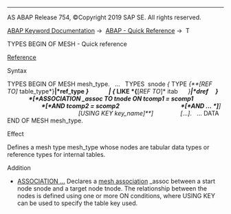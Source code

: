   

* * *

AS ABAP Release 754, ©Copyright 2019 SAP SE. All rights reserved.

[ABAP Keyword Documentation](javascript:call_link\('abenabap.htm'\)) →  [ABAP - Quick Reference](javascript:call_link\('abenabap_shortref.htm'\)) →  T

TYPES BEGIN OF MESH - Quick reference

[Reference](javascript:call_link\('abaptypes_mesh.htm'\))

Syntax

TYPES BEGIN OF MESH mesh\_type.
  ...
  TYPES  snode *{* TYPE *{**\[*REF TO*\]* table\_type*}**|*ref\_type *}*
             *|* *{* LIKE *{**\[*REF TO*\]* itab      *}**|*dref     *}*
               *\[*ASSOCIATION \_assoc TO tnode ON tcomp1 = scomp1
                                          *\[*AND tcomp2 = scomp2
                                          *\[*AND ... *\]**\]*
                                          *\[*USING KEY key\_name*\]**\]*
               *\[*...*\]*.
  ...
DATA END OF MESH mesh\_type.

Effect

Defines a mesh type mesh\_type whose nodes are tabular data types or reference types for internal tables.

Addition

-   [ASSOCIATION ...](javascript:call_link\('abaptypes_mesh_association.htm'\))
    Declares a [mesh association](javascript:call_link\('abenmesh_association_glosry.htm'\) "Glossary Entry") \_assoc between a start node snode and a target node tnode. The relationship between the nodes is defined using one or more ON conditions, where USING KEY can be used to specify the table key used.